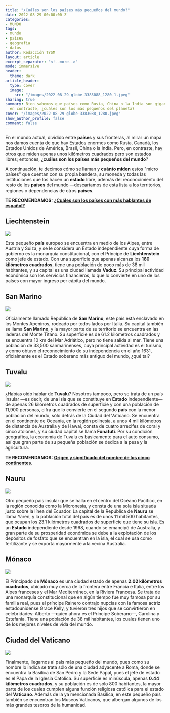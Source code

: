 ```yaml
---
title: "¿Cuáles son los países más pequeños del mundo?"
date: 2022-08-29 00:00:00 Z
categories:
- MUNDO
tags:
- mundo
- paises
- geografia
- datos
author: Redacción TYSM
layout: article
excerpt_separator: "<!--more-->"
mode: immersive
header:
  theme: dark
article_header:
  type: cover
  image:
    src: "/images/2022-08-29-globe-3383088_1280-1.jpeg"
sharing: true
summary: Bien sabemos que países como Rusia, China o la India son gigantescos; pero,
  en contraste, ¿cuáles son los más pequeños del planeta?
cover: "/images/2022-08-29-globe-3383088_1280.jpeg"
show_author_profile: false
comment: false
---
```


En el mundo actual, dividido entre **países** y sus fronteras, al mirar un mapa nos damos cuenta de que hay Estados enormes como Rusia, Canadá, los Estados Unidos de América, Brasil, China o la India. Pero, en contraste, hay otros que miden apenas unos kilómetros cuadrados pero son estados libres; entonces, ¿**cuáles son los países más pequeños del mundo**?

A continuación, te decimos cómo se llaman y **cuánto miden** estos "micro países" que cuentan con su propia bandera, su moneda y todas las instituciones que los hacen un **estado** libre, además del reconocimiento del resto de los **países** del mundo —descartamos de esta lista a los territorios, regiones o dependencias de otros **países**.

**TE RECOMENDAMOS:** [**¿Cuáles son los países con más hablantes de español?**](https://blog.tonoysumariachi.com/mundo/2022/07/22/cuales-son-los-paises-con-mas-hablantes-de-espanol.html)

## Liechtenstein

![](https://upload.wikimedia.org/wikipedia/commons/8/84/Schlossvaduz.jpg)

Este pequeño **país** europeo se encuentra en medio de los Alpes, entre Austria y Suiza, y se le considera un Estado independiente cuya forma de gobierno es la monarquía constitucional, con el Príncipe de **Liechtenstein** como jefe de estado. Con una superficie que apenas alcanza los **160 kilómetros cuadrados**, tiene una población de poco más de 38 mil habitantes, y su capital es una ciudad llamada **Vaduz**. Su principal actividad económica son los servicios financieros, lo que lo convierte en uno de los países con mayor ingreso per cápita del mundo.

## San Marino

![](https://upload.wikimedia.org/wikipedia/commons/thumb/a/ac/Fortress_of_Guaita_2013-09-19.jpg/1024px-Fortress_of_Guaita_2013-09-19.jpg)

Oficialmente llamado República de **San Marino**, este país está enclavado en los Montes Apeninos, rodeado por todos lados por Italia. Su capital también se llama **San Marino**, y la mayor parte de su territorio se encuentra en las laderas del Monte Titano. Su superficie es de 61.2 kilómetros cuadrados y se encuentra 10 km del Mar Adriático, pero no tiene salida al mar. Tiene una población de 33,500 sanmarinenses, cuya principal actividad es el turismo, y como obtuvo el reconocimiento de su independencia en el año 1631, oficialmente es el Estado soberano más antiguo del mundo, ¿qué tal?

## Tuvalu

![](https://upload.wikimedia.org/wikipedia/commons/thumb/4/41/Tuvalu_Funafuti_atoll_beach.jpg/1024px-Tuvalu_Funafuti_atoll_beach.jpg)

¿Habías oído hablar de **Tuvalu**? Nosotros tampoco, pero se trata de un país insular —es decir, de una isla que se constituye en **Estado** independiente— de apenas 26 kilómetros cuadrados de superficie y con una población de 11,900 personas, cifra que lo convierte en el segundo **país** con la menor población del mundo, sólo detrás de la Ciudad del Vaticano. Se encuentra en el continente de Oceanía, en la región polinesia, a unos 4 mil kilómetros de distancia de Australia y de Hawai, consta de cuatro arrecifes de coral y cinco atolones, y su ciudad capital se llama **Funafuti**. Por su condición geográfica, la economía de Tuvalu es básicamente para el auto consumo, así que gran parte de su pequeña población se dedica a la pesa y la agricultura.

**TE RECOMENDAMOS:** [**Origen y significado del nombre de los cinco continentes**](https://blog.tonoysumariachi.com/mundo/2022/08/15/origen-y-significado-del-nombre-de-los-cinco-continentes.html)**.**

## Nauru

![](https://upload.wikimedia.org/wikipedia/commons/thumb/d/d5/Menen_Hotel_%2815219270317%29.jpg/1024px-Menen_Hotel_%2815219270317%29.jpg)

Otro pequeño país insular que se halla en el centro del Océano Pacífico, en la región conocida como la Micronesia, y consta de una sola isla situada justo sobre la línea del Ecuador. La capital de la República de **Nauru** se llama Yaren, y la población total del país es de unos 11 mil 500 habitantes, que ocupan los 23.1 kilómetros cuadrados de superficie que tiene su isla. Es un **Estado** independiente desde 1968, cuando se emancipó de Australia, y gran parte de su prosperidad económica se debe a la explotación de los depósitos de fosfato que se encuentran en la isla, el cual se usa como fertilizante y se exporta mayormente a la vecina Australia.

## Mónaco

![](https://upload.wikimedia.org/wikipedia/commons/thumb/0/02/Vista_de_M%C3%B3naco%2C_2016-06-23%2C_DD_12.jpg/1024px-Vista_de_M%C3%B3naco%2C_2016-06-23%2C_DD_12.jpg)

El Principado de **Mónaco** es una ciudad estado de apenas **2.02 kilómetros cuadrados**, ubicado muy cerca de la frontera entre Francia e Italia, entre los Alpes franceses y el Mar Mediterráneo, en la Riviera Francesa. Se trata de una monarquía constitucional que en algún tiempo fue muy famosa por su familia real, pues el príncipe Rainero contrajo nupcias con la famosa actriz estadounidense Grace Kelly, y tuvieron tres hijos que se convirtieron en celebridades: Alberto —quien ahora es el Príncipe Soberano—, Carolina y Estefanía. Tiene una población de 38 mil habitantes, los cuales tienen uno de los mejores niveles de vida del mundo.

## Ciudad del Vaticano

![](https://upload.wikimedia.org/wikipedia/commons/thumb/2/23/Vatikanische_Gaerten_Museen_Rom.jpg/1024px-Vatikanische_Gaerten_Museen_Rom.jpg)

Finalmente, llegamos al país más pequeño del mundo, pues como su nombre lo indica se trata sólo de una ciudad adyacente a Roma, donde se encuentra la Basílica de San Pedro y la Sede Papal, pues el jefe de estado es el Papa de la Iglesia Católica. Su superficie es minúscula, apenas **0.44 kilómetros cuadrados**, y su población es de sólo 800 habitantes, la mayor parte de los cuales cumplen alguna función religiosa católica para el estado del **Vaticano**. Además de la ya mencionada Basílica, en este pequeño país también se encuentran los Museos Vaticanos, que albergan algunos de los más grandes tesoros de la humanidad.
